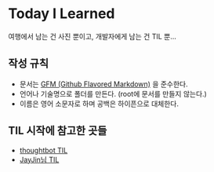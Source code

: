 # Today I Learned
여행에서 남는 건 사진 뿐이고, 개발자에게 남는 건 TIL 뿐...

## 작성 규칙
- 문서는 [GFM (Github Flavored Markdown)](https://help.github.com/articles/github-flavored-markdown/) 을 준수한다.
- 언어나 기술명으로 폴더를 만든다. (root에 문서를 만들지 않는다.)
- 이름은 영어 소문자로 하며 공백은 하이픈으로 대체한다.

## TIL 시작에 참고한 곳들
* [thoughtbot TIL](https://github.com/thoughtbot/til)
* [JayJin님 TIL](https://github.com/milooy/TIL)

